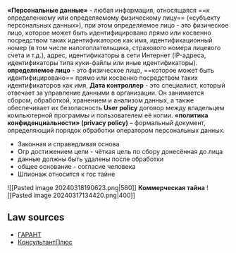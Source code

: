 **«Персональные данные»** - любая информация, относящаяся ==к определенному или определяемому физическому лицу== («субъекту персональных данных»), при этом определяемое лицо - это физическое лицо, которое может быть идентифицировано прямо или косвенно посредством таких идентификаторов как имя, идентификационный номер (в том числе налогоплательщика, страхового номера лицевого счета и т.д.), адрес, идентификаторы в сети Интернет (IP-адреса, идентификаторы типа куки-файлы или иные идентификаторы).
**определяемое лицо** - это физическое лицо, ==которое может быть идентифицировано== прямо или косвенно посредством таких идентификаторов как имя, 
**Дата контроллер** - это специалист, который отвечает за управление данными в организации. Он занимается сбором, обработкой, хранением и анализом данных, а также обеспечивает их безопасность
**User policy** договор между владельцем компьютерной программы и пользователем её копии.
**«политика конфиденциальности» (privacy policy)** –
формальный документ, определяющий порядок обработки оператором
персональных данных.
- Законная и справедливая основа
- Огр достижением цели - чёткая цель по сбору донесённая до лица
 - данные должны быть удалены после обработки
- общее основание - согласие человека
- Шпионаж относится к гос тайне

![[Pasted image 20240318190623.png|560]]
**Коммерческая тайна**
![[Pasted image 20240317134420.png|400]]
## Law sources
- [ГАРАНТ](https://www.garant.ru/)
- [КонсультантПлюс](https://www.consultant.ru/)
